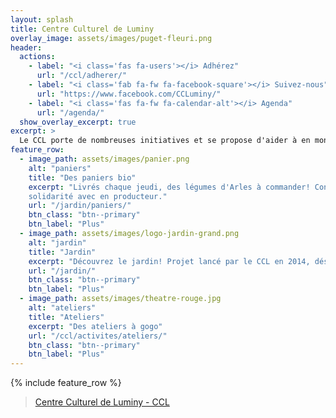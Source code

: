 ```yaml
---
layout: splash
title: Centre Culturel de Luminy
overlay_image: assets/images/puget-fleuri.png
header:
  actions:
    - label: "<i class='fas fa-users'></i> Adhérez"
      url: "/ccl/adherer/"
    - label: "<i class='fab fa-fw fa-facebook-square'></i> Suivez-nous"
      url: "https://www.facebook.com/CCLuminy/"
    - label: "<i class='fas fa-fw fa-calendar-alt'></i> Agenda"
      url: "/agenda/"
  show_overlay_excerpt: true
excerpt: >
  Le CCL porte de nombreuses initiatives et se propose d'aider à en monter de nouvelles ! Son but : remettre les notions de créativité, de connaissance, de collectivité, de partage et d'entraide au coeur de la vie de notre campus universitaire en proposant à toutes les bonnes volontés de participer à construire leur lieu d'étude, de travail ou encore de vie.
feature_row:
  - image_path: assets/images/panier.png
    alt: "paniers"
    title: "Des paniers bio"
    excerpt: "Livrés chaque jeudi, des légumes d'Arles à commander! Contrats de
    solidarité avec en producteur."
    url: "/jardin/paniers/"
    btn_class: "btn--primary"
    btn_label: "Plus"
  - image_path: assets/images/logo-jardin-grand.png
    alt: "jardin"
    title: "Jardin"
    excerpt: "Découvrez le jardin! Projet lancé par le CCL en 2014, désormais indépendant"
    url: "/jardin/"
    btn_class: "btn--primary"
    btn_label: "Plus"
  - image_path: assets/images/theatre-rouge.jpg
    alt: "ateliers"
    title: "Ateliers"
    excerpt: "Des ateliers à gogo"
    url: "/ccl/activites/ateliers/"
    btn_class: "btn--primary"
    btn_label: "Plus"
---
```

<script>
  if (window.netlifyIdentity) {
    window.netlifyIdentity.on("init", user => {
      if (!user) {
        window.netlifyIdentity.on("login", () => {
          document.location.href = "/admin/";
        });
      }
    });
  }
</script>

{% include feature_row %}

<div id="fb-root"></div>
<script async defer crossorigin="anonymous" src="https://connect.facebook.net/fr_FR/sdk.js#xfbml=1&version=v5.0"></script>

<div class="fb-page" data-href="https://www.facebook.com/CCLuminy/" data-tabs="timeline" data-width="" data-height="" data-small-header="false" data-adapt-container-width="true" data-hide-cover="false" data-show-facepile="true"><blockquote cite="https://www.facebook.com/CCLuminy/" class="fb-xfbml-parse-ignore"><a href="https://www.facebook.com/CCLuminy/">Centre Culturel de Luminy - CCL</a></blockquote></div>

